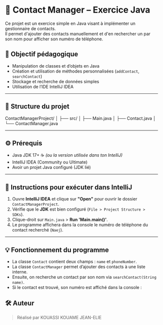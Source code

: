 # 📱 Contact Manager – Exercice Java

Ce projet est un exercice simple en Java visant à implémenter un gestionnaire de contacts.  
Il permet d'ajouter des contacts manuellement et d'en rechercher un par son nom pour afficher son numéro de téléphone.

## 🎯 Objectif pédagogique

- Manipulation de classes et d’objets en Java
- Création et utilisation de méthodes personnalisées (`addContact`, `searchContact`)
- Stockage et recherche de données simples
- Utilisation de l’IDE IntelliJ IDEA

---

## 📁 Structure du projet

ContactManagerProject/
│
├── src/
│ ├── Main.java
│ ├── Contact.java
│ └── ContactManager.java


---

## ⚙️ Prérequis

- Java JDK 17+ ☕ *(ou la version utilisée dans ton IntelliJ)*
- IntelliJ IDEA (Community ou Ultimate)
- Avoir un projet Java configuré (JDK lié)

---

## 🚀 Instructions pour exécuter dans IntelliJ

1. Ouvre **IntelliJ IDEA** et clique sur **"Open"** pour ouvrir le dossier `ContactManagerProject`.
2. Vérifie que le **JDK** est bien configuré (`File > Project Structure > SDKs`).
3. Clique-droit sur `Main.java` > **Run 'Main.main()'**.
4. Le programme affichera dans la console le numéro de téléphone du contact recherché (`Naej`).

---

## 💡 Fonctionnement du programme

- La classe `Contact` contient deux champs : `name` et `phoneNumber`.
- La classe `ContactManager` permet d’ajouter des contacts à une liste interne.
- Ensuite, on recherche un contact par son nom via `searchContact(String name)`.
- Si le contact est trouvé, son numéro est affiché dans la console :

## 🛠️ Auteur

> Réalisé par KOUASSI KOUAME JEAN-ELIE